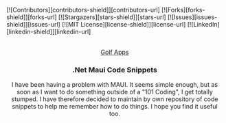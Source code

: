 <!-- Improved compatibility of back to top link: See: https://github.com/mlethere/MauiCodeSnippets -->
<a id="readme-top"></a>
<!--
*** Go create something AMAZING! :D
-->



<!-- PROJECT SHIELDS -->
<!--
*** I'm using markdown "reference style" links for readability.
*** Reference links are enclosed in brackets [ ] instead of parentheses ( ).
*** See the bottom of this document for the declaration of the reference variables
*** for contributors-url, forks-url, etc. This is an optional, concise syntax you may use.
*** https://www.markdownguide.org/basic-syntax/#reference-style-links
-->
[![Contributors][contributors-shield]][contributors-url]
[![Forks][forks-shield]][forks-url]
[![Stargazers][stars-shield]][stars-url]
[![Issues][issues-shield]][issues-url]
[![MIT License][license-shield]][license-url]
[![LinkedIn][linkedin-shield]][linkedin-url]



<!-- PROJECT LOGO -->
<br />
<div align="center">
  <a href="https://golfscorecards.app/">
    Golf Apps
  </a>

<h3 align="center">.Net Maui Code Snippets</h3>

  <p align="center">
    I have been having a problem with MAUI. It seems simple enough, but as soon as I want to do something outside of a "101 Coding", I get totally stumped.
    I have therefore decided to maintain by own repository of code snippets to help me remember how to do things. I hope you find it useful too.
    
  </p>
</div>




